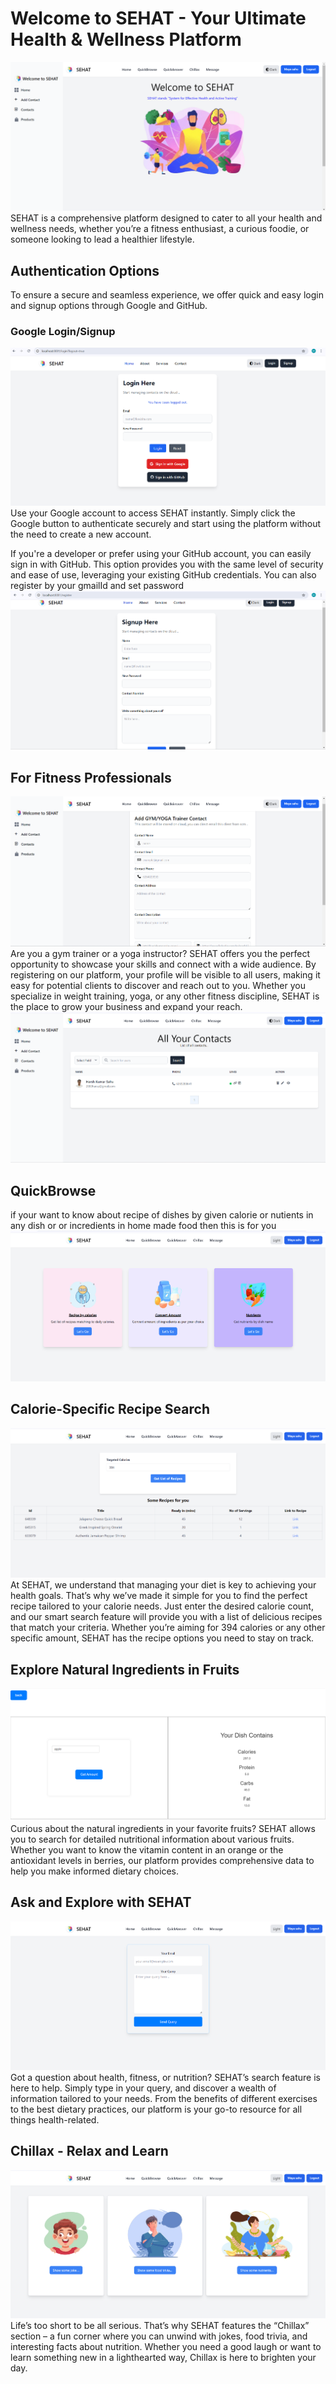 # Welcome to SEHAT - Your Ultimate Health & Wellness Platform
![Home](home.png)
SEHAT is a comprehensive platform designed to cater to all your health and wellness needs, whether you’re a fitness enthusiast, a curious foodie, or someone looking to lead a healthier lifestyle.

## Authentication Options

To ensure a secure and seamless experience, we offer quick and easy login and signup options through Google and GitHub.

### Google Login/Signup
![Google Login](Login.png)  
Use your Google account to access SEHAT instantly. Simply click the Google button to authenticate securely and start using the platform without the need to create a new account.

If you're a developer or prefer using your GitHub account, you can easily sign in with GitHub. This option provides you with the same level of security and ease of use, leveraging your existing GitHub credentials.
You can also register by your gmailId and set password
![RegistrainUser](registerUser.png)
## For Fitness Professionals
![Fitness Professionals](register.png)  
Are you a gym trainer or a yoga instructor? SEHAT offers you the perfect opportunity to showcase your skills and connect with a wide audience. By registering on our platform, your profile will be visible to all users, making it easy for potential clients to discover and reach out to you. Whether you specialize in weight training, yoga, or any other fitness discipline, SEHAT is the place to grow your business and expand your reach.
![contactList](contactlist.png)
## QuickBrowse 
if your want to know about recipe of dishes by given calorie or nutients in any dish or or incredients in home made food then this is for you
![quickBrowse](QuickBrowse.png)
## Calorie-Specific Recipe Search
![Recipe Search](recipeByCal.png)  
At SEHAT, we understand that managing your diet is key to achieving your health goals. That’s why we’ve made it simple for you to find the perfect recipe tailored to your calorie needs. Just enter the desired calorie count, and our smart search feature will provide you with a list of delicious recipes that match your criteria. Whether you’re aiming for 394 calories or any other specific amount, SEHAT has the recipe options you need to stay on track.

## Explore Natural Ingredients in Fruits
![Fruits](nutrient.png)  
Curious about the natural ingredients in your favorite fruits? SEHAT allows you to search for detailed nutritional information about various fruits. Whether you want to know the vitamin content in an orange or the antioxidant levels in berries, our platform provides comprehensive data to help you make informed dietary choices.

## Ask and Explore with SEHAT
![Ask and Explore](message.png)  
Got a question about health, fitness, or nutrition? SEHAT’s search feature is here to help. Simply type in your query, and discover a wealth of information tailored to your needs. From the benefits of different exercises to the best dietary practices, our platform is your go-to resource for all things health-related.

## Chillax - Relax and Learn
![Chillax](chillax.png)  
Life’s too short to be all serious. That’s why SEHAT features the “Chillax” section – a fun corner where you can unwind with jokes, food trivia, and interesting facts about nutrition. Whether you need a good laugh or want to learn something new in a lighthearted way, Chillax is here to brighten your day.

